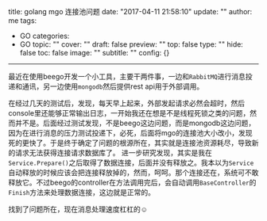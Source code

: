 title: golang mgo 连接池问题
date: "2017-04-11 21:58:10"
update: ""
author: me
tags:
- GO
categories:
- GO
topic: ""
cover: ""
draft: false
preview: ""
top: false
type: ""
hide: false
toc: false
image: ""
subtitle: ""
config: {}


---



最近在使用beego开发一个小工具，主要干两件事，一边和`RabbitMQ`进行消息投递和通讯，另一边使用`mongodb`然后提供rest api用于外部调用。

在经过几天的测试后，发现，每天早上起来，外部发起请求必然会超时，然后console里还能够正常输出日志，一开始我还在想是不是线程死锁之类的问题，然而并不是。后面经过测试发现，不是beego这边问题，而是mongodb这边问题，因为在进行消息的压力测试投递下，必死，后面将mgo的连接池大小改小，发现死的更快了。于是终于确定了问题的根源所在，其实就是连接池资源耗尽，导致新的请求无法获得连接请求数据库了。
进一步研究发现，其实是我在`Service.Prepare()`之后取得了数据连接，后面并没有释放之。我本以为`Service`自动释放的时候应该会把连接释放掉的，然而，呵呵。那个连接还在，系统可不敢释放它。不过beego的controller在方法调用完后，会自动调用`BaseController`的`Finish`方法来处理数据连接，这边就是正常的。

找到了问题所在，现在消息处理速度杠杠的☺
